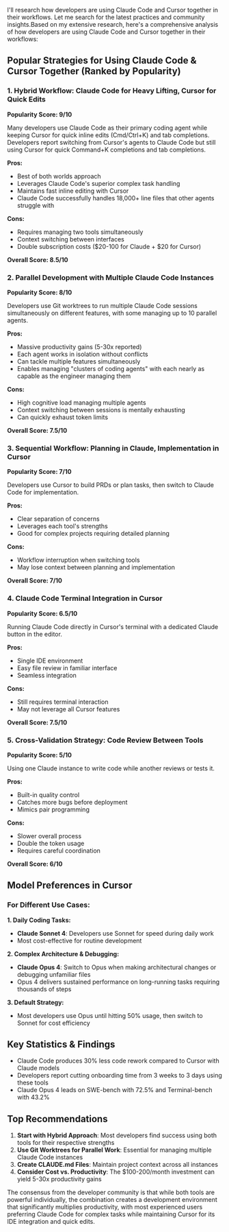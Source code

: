 I'll research how developers are using Claude Code and Cursor together in their workflows. Let me search for the latest practices and community insights.Based on my extensive research, here's a comprehensive analysis of how developers are using Claude Code and Cursor together in their workflows:

## Popular Strategies for Using Claude Code & Cursor Together (Ranked by Popularity)

### 1. **Hybrid Workflow: Claude Code for Heavy Lifting, Cursor for Quick Edits** 
**Popularity Score: 9/10**

Many developers use Claude Code as their primary coding agent while keeping Cursor for quick inline edits (Cmd/Ctrl+K) and tab completions. Developers report switching from Cursor's agents to Claude Code but still using Cursor for quick Command+K completions and tab completions.

**Pros:**
- Best of both worlds approach
- Leverages Claude Code's superior complex task handling
- Maintains fast inline editing with Cursor
- Claude Code successfully handles 18,000+ line files that other agents struggle with

**Cons:**
- Requires managing two tools simultaneously
- Context switching between interfaces
- Double subscription costs ($20-100 for Claude + $20 for Cursor)

**Overall Score: 8.5/10**

### 2. **Parallel Development with Multiple Claude Code Instances**
**Popularity Score: 8/10**

Developers use Git worktrees to run multiple Claude Code sessions simultaneously on different features, with some managing up to 10 parallel agents.

**Pros:**
- Massive productivity gains (5-30x reported)
- Each agent works in isolation without conflicts
- Can tackle multiple features simultaneously
- Enables managing "clusters of coding agents" with each nearly as capable as the engineer managing them

**Cons:**
- High cognitive load managing multiple agents
- Context switching between sessions is mentally exhausting
- Can quickly exhaust token limits

**Overall Score: 7.5/10**

### 3. **Sequential Workflow: Planning in Claude, Implementation in Cursor**
**Popularity Score: 7/10**

Developers use Cursor to build PRDs or plan tasks, then switch to Claude Code for implementation.

**Pros:**
- Clear separation of concerns
- Leverages each tool's strengths
- Good for complex projects requiring detailed planning

**Cons:**
- Workflow interruption when switching tools
- May lose context between planning and implementation

**Overall Score: 7/10**

### 4. **Claude Code Terminal Integration in Cursor**
**Popularity Score: 6.5/10**

Running Claude Code directly in Cursor's terminal with a dedicated Claude button in the editor.

**Pros:**
- Single IDE environment
- Easy file review in familiar interface
- Seamless integration

**Cons:**
- Still requires terminal interaction
- May not leverage all Cursor features

**Overall Score: 7.5/10**

### 5. **Cross-Validation Strategy: Code Review Between Tools**
**Popularity Score: 5/10**

Using one Claude instance to write code while another reviews or tests it.

**Pros:**
- Built-in quality control
- Catches more bugs before deployment
- Mimics pair programming

**Cons:**
- Slower overall process
- Double the token usage
- Requires careful coordination

**Overall Score: 6/10**

## Model Preferences in Cursor

### For Different Use Cases:

**1. Daily Coding Tasks:**
- **Claude Sonnet 4**: Developers use Sonnet for speed during daily work
- Most cost-effective for routine development

**2. Complex Architecture & Debugging:**
- **Claude Opus 4**: Switch to Opus when making architectural changes or debugging unfamiliar files
- Opus 4 delivers sustained performance on long-running tasks requiring thousands of steps

**3. Default Strategy:**
- Most developers use Opus until hitting 50% usage, then switch to Sonnet for cost efficiency

## Key Statistics & Findings

- Claude Code produces 30% less code rework compared to Cursor with Claude models
- Developers report cutting onboarding time from 3 weeks to 3 days using these tools
- Claude Opus 4 leads on SWE-bench with 72.5% and Terminal-bench with 43.2%

## Top Recommendations

1. **Start with Hybrid Approach**: Most developers find success using both tools for their respective strengths
2. **Use Git Worktrees for Parallel Work**: Essential for managing multiple Claude Code instances
3. **Create CLAUDE.md Files**: Maintain project context across all instances
4. **Consider Cost vs. Productivity**: The $100-200/month investment can yield 5-30x productivity gains

The consensus from the developer community is that while both tools are powerful individually, the combination creates a development environment that significantly multiplies productivity, with most experienced users preferring Claude Code for complex tasks while maintaining Cursor for its IDE integration and quick edits.